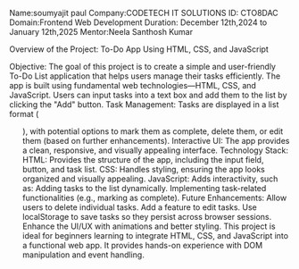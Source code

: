 Name:soumyajit paul
Company:CODETECH IT SOLUTIONS
ID: CTO8DAC
Domain:Frontend Web Development
Duration: December 12th,2024 to January 12th,2025
Mentor:Neela Santhosh Kumar


Overview of the Project: To-Do App Using HTML, CSS, and JavaScript




Objective:
The goal of this project is to create a simple and user-friendly To-Do List application that helps users manage their tasks efficiently. The app is built using fundamental web technologies—HTML, CSS, and JavaScript.
Users can input tasks into a text box and add them to the list by clicking the "Add" button.
Task Management:
Tasks are displayed in a list format (<ul>), with potential options to mark them as complete, delete them, or edit them (based on further enhancements).
Interactive UI:
The app provides a clean, responsive, and visually appealing interface.
Technology Stack:
HTML: Provides the structure of the app, including the input field, button, and task list.
CSS: Handles styling, ensuring the app looks organized and visually appealing.
JavaScript: Adds interactivity, such as:
Adding tasks to the list dynamically.
Implementing task-related functionalities (e.g., marking as complete).
Future Enhancements:
Allow users to delete individual tasks.
Add a feature to edit tasks.
Use localStorage to save tasks so they persist across browser sessions.
Enhance the UI/UX with animations and better styling.
This project is ideal for beginners learning to integrate HTML, CSS, and JavaScript into a functional web app. It provides hands-on experience with DOM manipulation and event handling.
